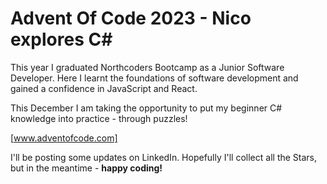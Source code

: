 # Advent Of Code 2023 - Nico explores C#

This year I graduated Northcoders Bootcamp as a Junior Software Developer. Here I learnt the foundations of software development and gained a confidence in JavaScript and React.

This December I am taking the opportunity to put my beginner C# knowledge into practice - through puzzles!

[www.adventofcode.com]

I'll be posting some updates on LinkedIn. Hopefully I'll collect all the Stars, but in the meantime - **happy coding!**
